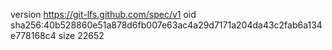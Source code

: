 version https://git-lfs.github.com/spec/v1
oid sha256:40b528860e51a878d6fb007e63ac4a29d7171a204da43c2fab6a134e778168c4
size 22652
